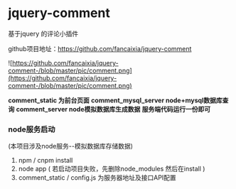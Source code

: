 # jquery-comment
基于jquery  的评论小插件

github项目地址：https://github.com/fancaixia/jquery-comment


![https://github.com/fancaixia/jquery-comment-/blob/master/pic/comment.png](https://github.com/fancaixia/jquery-comment-/blob/master/pic/comment.png)


**comment_static   为前台页面**
**comment_mysql_server    node+mysql数据库查询**
**comment_server    node模拟数据库生成数据**
**服务端代码运行一份即可**

### node服务启动  
(本项目涉及node服务--模拟数据库存储数据)

 1. npm / cnpm install 
 2. node app    ( 若启动项目失败，先删除node_modules   然后在install )
 3. comment_static / config.js 为服务器地址及接口API配置
 
